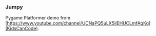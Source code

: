 ### Jumpy
Pygame Platformer demo from [https://www.youtube.com/channel/UCNaPQ5uLX5iIEHUCLmfAgKg](KidsCanCode).
